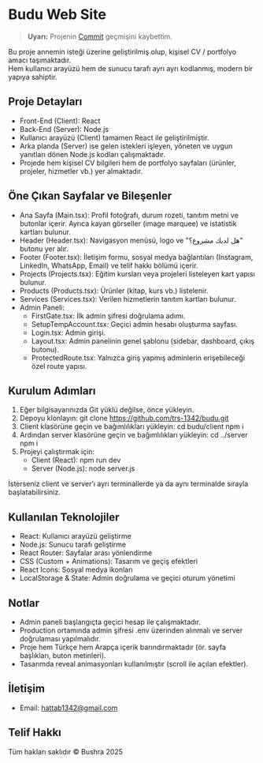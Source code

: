 # Budu Web Site

> **Uyarı:**
> Projenin [Commit](https://github.com/trs-1342/budu/commits/) geçmişini kaybettim. 

Bu proje annemin isteği üzerine geliştirilmiş olup, kişisel CV / portfolyo amacı taşımaktadır.  
Hem kullanıcı arayüzü hem de sunucu tarafı ayrı ayrı kodlanmış, modern bir yapıya sahiptir.

## Proje Detayları

- Front-End (Client): React  
- Back-End (Server): Node.js  
- Kullanıcı arayüzü (Client) tamamen React ile geliştirilmiştir.  
- Arka planda (Server) ise gelen istekleri işleyen, yöneten ve uygun yanıtları dönen Node.js kodları çalışmaktadır.  
- Projede hem kişisel CV bilgileri hem de portfolyo sayfaları (ürünler, projeler, hizmetler vb.) yer almaktadır.

## Öne Çıkan Sayfalar ve Bileşenler

- Ana Sayfa (Main.tsx): Profil fotoğrafı, durum rozeti, tanıtım metni ve butonlar içerir. Ayrıca kayan görseller (image marquee) ve istatistik kartları bulunur.
- Header (Header.tsx): Navigasyon menüsü, logo ve "هل لديك مشروع؟" butonu yer alır.
- Footer (Footer.tsx): İletişim formu, sosyal medya bağlantıları (Instagram, LinkedIn, WhatsApp, Email) ve telif hakkı bölümü içerir.
- Projects (Projects.tsx): Eğitim kursları veya projeleri listeleyen kart yapısı bulunur.
- Products (Products.tsx): Ürünler (kitap, kurs vb.) listelenir.
- Services (Services.tsx): Verilen hizmetlerin tanıtım kartları bulunur.
- Admin Paneli:
  - FirstGate.tsx: İlk admin şifresi doğrulama adımı.
  - SetupTempAccount.tsx: Geçici admin hesabı oluşturma sayfası.
  - Login.tsx: Admin girişi.
  - Layout.tsx: Admin panelinin genel şablonu (sidebar, dashboard, çıkış butonu).
  - ProtectedRoute.tsx: Yalnızca giriş yapmış adminlerin erişebileceği özel route yapısı.

## Kurulum Adımları

1. Eğer bilgisayarınızda Git yüklü değilse, önce yükleyin.
2. Depoyu klonlayın:
   git clone https://github.com/trs-1342/budu.git
3. Client klasörüne geçin ve bağımlılıkları yükleyin:
   cd budu/client
   npm i
4. Ardından server klasörüne geçin ve bağımlılıkları yükleyin:
   cd ../server
   npm i
5. Projeyi çalıştırmak için:
   - Client (React): npm run dev
   - Server (Node.js): node server.js

İsterseniz client ve server’ı ayrı terminallerde ya da aynı terminalde sırayla başlatabilirsiniz.

## Kullanılan Teknolojiler

- React: Kullanıcı arayüzü geliştirme  
- Node.js: Sunucu tarafı geliştirme  
- React Router: Sayfalar arası yönlendirme  
- CSS (Custom + Animations): Tasarım ve geçiş efektleri  
- React Icons: Sosyal medya ikonları  
- LocalStorage & State: Admin doğrulama ve geçici oturum yönetimi

## Notlar

- Admin paneli başlangıçta geçici hesap ile çalışmaktadır.  
- Production ortamında admin şifresi .env üzerinden alınmalı ve server doğrulaması yapılmalıdır.  
- Proje hem Türkçe hem Arapça içerik barındırmaktadır (ör. sayfa başlıkları, buton metinleri).  
- Tasarımda reveal animasyonları kullanılmıştır (scroll ile açılan efektler).

## İletişim

- Email: hattab1342@gmail.com

## Telif Hakkı

Tüm hakları saklıdır © Bushra 2025
